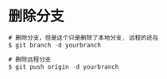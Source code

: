 # 删除分支

```js
# 删除分支，但是这个只是删除了本地分支, 远程的还在
$ git branch -d yourbranch

# 删除远程分支
$ git push origin -d yourbranch
```

